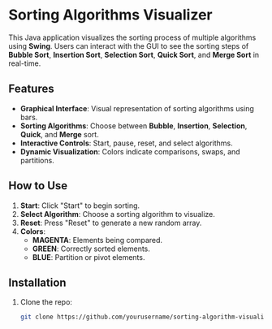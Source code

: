 # **Sorting Algorithms Visualizer**

This Java application visualizes the sorting process of multiple algorithms using **Swing**. Users can interact with the GUI to see the sorting steps of **Bubble Sort**, **Insertion Sort**, **Selection Sort**, **Quick Sort**, and **Merge Sort** in real-time.

## **Features**
- **Graphical Interface**: Visual representation of sorting algorithms using bars.
- **Sorting Algorithms**: Choose between **Bubble**, **Insertion**, **Selection**, **Quick**, and **Merge** sort.
- **Interactive Controls**: Start, pause, reset, and select algorithms.
- **Dynamic Visualization**: Colors indicate comparisons, swaps, and partitions.

## **How to Use**
1. **Start**: Click "Start" to begin sorting.
2. **Select Algorithm**: Choose a sorting algorithm to visualize.
3. **Reset**: Press "Reset" to generate a new random array.
4. **Colors**:
   - **MAGENTA**: Elements being compared.
   - **GREEN**: Correctly sorted elements.
   - **BLUE**: Partition or pivot elements.

## **Installation**
1. Clone the repo:
   ```bash
   git clone https://github.com/yourusername/sorting-algorithm-visualizer.git
